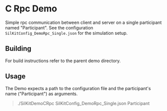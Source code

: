 # C Rpc Demo

Simple rpc communication between client and server on a single participant named
"Participant". See the configuration `SilKitConfig_DemoRpc_Single.json` for the simulation
setup.

## Building
For build instructions refer to the parent demo directory.


## Usage
The Demo expects a path to the configuration file and the participant's name ("Participant")
as arguments.
> ./SilKitDemoCRpc SilKitConfig_DemoRpc_Single.json Participant
